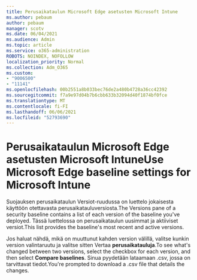 ```yaml
---
title: Perusaikataulun Microsoft Edge asetusten Microsoft Intune
ms.author: pebaum
author: pebaum
manager: scotv
ms.date: 06/04/2021
ms.audience: Admin
ms.topic: article
ms.service: o365-administration
ROBOTS: NOINDEX, NOFOLLOW
localization_priority: Normal
ms.collection: Adm_O365
ms.custom:
- "9006500"
- "11141"
ms.openlocfilehash: 00b2551a8b033bec76de2a480b4728a36cc42392
ms.sourcegitcommit: f7a9e97d04b7b6cbb633b32094d40f1874bf0fce
ms.translationtype: MT
ms.contentlocale: fi-FI
ms.lasthandoff: 06/06/2021
ms.locfileid: "52793690"
---
```

# <a name="use-microsoft-edge-baseline-settings-for-microsoft-intune"></a><span data-ttu-id="30774-102">Perusaikataulun Microsoft Edge asetusten Microsoft Intune</span><span class="sxs-lookup"><span data-stu-id="30774-102">Use Microsoft Edge baseline settings for Microsoft Intune</span></span>

<span data-ttu-id="30774-103">Suojauksen perusaikataulun Versiot-ruudussa on luettelo jokaisesta käyttöön otettavasta perusaikatauluversiosta.</span><span class="sxs-lookup"><span data-stu-id="30774-103">The Versions pane of a security baseline contains a list of each version of the baseline you've deployed.</span></span> <span data-ttu-id="30774-104">Tässä luettelossa on perusaikataulun uusimmat ja aktiiviset versiot.</span><span class="sxs-lookup"><span data-stu-id="30774-104">This list provides the baseline's most recent and active versions.</span></span>

<span data-ttu-id="30774-105">Jos haluat nähdä, mikä on muuttunut kahden version välillä, valitse kunkin version valintaruutu ja valitse sitten Vertaa **perusaikatauluja**.</span><span class="sxs-lookup"><span data-stu-id="30774-105">To see what's changed between two versions, select the checkbox for each version, and then select **Compare baselines**.</span></span> <span data-ttu-id="30774-106">Sinua pyydetään lataamaan .csv, jossa on tarvittavat tiedot.</span><span class="sxs-lookup"><span data-stu-id="30774-106">You're prompted to download a .csv file that details the changes.</span></span>